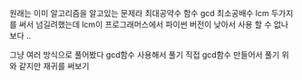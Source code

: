 원래는 이미 알고리즘을 알고있는 문제라 최대공약수 함수 gcd 최소공배수 lcm 두가지를 써서 넘길려했는데 lcm이 프로그래머스에서 파이썬 버전이 낮아서 사용 할 수 없나보다 ..

그냥 여러 방식으로 풀어봤다 
gcd함수 사용해서 풀기
직접 gcd함수 만들어서 풀기
위와 같지만 재귀를 써보기